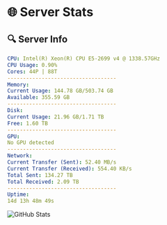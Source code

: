 # 🌐 Server Stats
## 🔍 Server Info
```yaml
CPU: Intel(R) Xeon(R) CPU E5-2699 v4 @ 1338.57GHz
CPU Usage: 0.90%
Cores: 44P | 88T
-----------------------------------
Memory:
Current Usage: 144.78 GB/503.74 GB
Available: 355.59 GB
-----------------------------------
Disk:
Current Usage: 21.96 GB/1.71 TB
Free: 1.60 TB
-----------------------------------
GPU:
No GPU detected
-----------------------------------
Network:
Current Transfer (Sent): 52.40 MB/s
Current Transfer (Received): 554.40 KB/s
Total Sent: 134.27 TB
Total Received: 2.09 TB
-----------------------------------
Uptime:
14d 13h 48m 49s
```
![GitHub Stats](https://img.shields.io/badge/Updated-2025-02-22_12:32:07-blue)